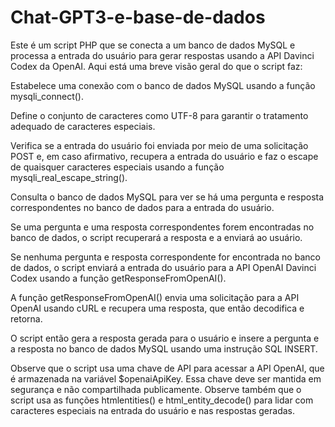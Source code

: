# Chat-GPT3-e-base-de-dados



Este é um script PHP que se conecta a um banco de dados MySQL e processa a entrada do usuário para gerar respostas usando a API Davinci Codex da OpenAI. Aqui está uma breve visão geral do que o script faz:

Estabelece uma conexão com o banco de dados MySQL usando a função mysqli_connect().

Define o conjunto de caracteres como UTF-8 para garantir o tratamento adequado de caracteres especiais.

Verifica se a entrada do usuário foi enviada por meio de uma solicitação POST e, em caso afirmativo, recupera a entrada do usuário e faz o escape de quaisquer caracteres especiais usando a função mysqli_real_escape_string().

Consulta o banco de dados MySQL para ver se há uma pergunta e resposta correspondentes no banco de dados para a entrada do usuário.

Se uma pergunta e uma resposta correspondentes forem encontradas no banco de dados, o script recuperará a resposta e a enviará ao usuário.

Se nenhuma pergunta e resposta correspondente for encontrada no banco de dados, o script enviará a entrada do usuário para a API OpenAI Davinci Codex usando a função getResponseFromOpenAI().

A função getResponseFromOpenAI() envia uma solicitação para a API OpenAI usando cURL e recupera uma resposta, que então decodifica e retorna.

O script então gera a resposta gerada para o usuário e insere a pergunta e a resposta no banco de dados MySQL usando uma instrução SQL INSERT.

Observe que o script usa uma chave de API para acessar a API OpenAI, que é armazenada na variável $openaiApiKey. Essa chave deve ser mantida em segurança e não compartilhada publicamente. Observe também que o script usa as funções htmlentities() e html_entity_decode() para lidar com caracteres especiais na entrada do usuário e nas respostas geradas.
